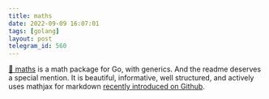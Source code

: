 ```yaml
---
title: maths
date: 2022-09-09 16:07:01
tags: [golang]
layout: post
telegram_id: 560
---
```


[🏃 maths](https://github.com/theriault/maths) is a math package for Go, with generics. And the readme deserves a special mention. It is beautiful, informative, well structured, and actively uses mathjax for markdown [recently introduced on Github](https://t.me/itgram_channel/527).
